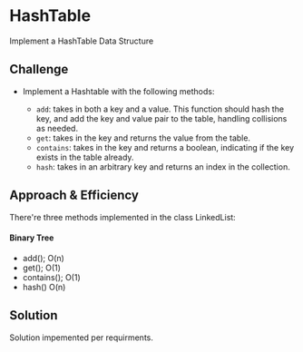 # HashTable
Implement a HashTable Data Structure

## Challenge
* Implement a Hashtable with the following methods:

    * `add`: takes in both a key and a value. This function should hash the key, and add the key and value pair to the table, handling collisions as needed.
    * `get`: takes in the key and returns the value from the table.
    * `contains`: takes in the key and returns a boolean, indicating if the key exists in the table already.
    * `hash`: takes in an arbitrary key and returns an index in the collection.


## Approach & Efficiency
There're three methods implemented in the class LinkedList:
#### Binary Tree
* add(); 
O(n)
* get();
O(1)
* contains();
O(1)
* hash()
O(n)


## Solution
Solution impemented per requirments. 


